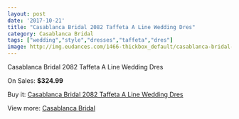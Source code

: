 ```yaml
---
layout: post
date: '2017-10-21'
title: "Casablanca Bridal 2082 Taffeta A Line Wedding Dres"
category: Casablanca Bridal
tags: ["wedding","style","dresses","taffeta","dres"]
image: http://img.eudances.com/1466-thickbox_default/casablanca-bridal-2082-taffeta-a-line-wedding-dres.jpg
---
```

Casablanca Bridal 2082 Taffeta A Line Wedding Dres

On Sales: **$324.99**
<a href="https://www.eudances.com/en/casablanca-bridal/515-casablanca-bridal-2082-taffeta-a-line-wedding-dres.html"><amp-img layout="responsive" width="600" height="600" src="//img.eudances.com/1466-thickbox_default/casablanca-bridal-2082-taffeta-a-line-wedding-dres.jpg" alt="Casablanca Bridal 2082 Taffeta A Line Wedding Dres 0" /></a>
<a href="https://www.eudances.com/en/casablanca-bridal/515-casablanca-bridal-2082-taffeta-a-line-wedding-dres.html"><amp-img layout="responsive" width="600" height="600" src="//img.eudances.com/1468-thickbox_default/casablanca-bridal-2082-taffeta-a-line-wedding-dres.jpg" alt="Casablanca Bridal 2082 Taffeta A Line Wedding Dres 1" /></a>
<a href="https://www.eudances.com/en/casablanca-bridal/515-casablanca-bridal-2082-taffeta-a-line-wedding-dres.html"><amp-img layout="responsive" width="600" height="600" src="//img.eudances.com/1467-thickbox_default/casablanca-bridal-2082-taffeta-a-line-wedding-dres.jpg" alt="Casablanca Bridal 2082 Taffeta A Line Wedding Dres 2" /></a>

Buy it: [Casablanca Bridal 2082 Taffeta A Line Wedding Dres](https://www.eudances.com/en/casablanca-bridal/515-casablanca-bridal-2082-taffeta-a-line-wedding-dres.html "Casablanca Bridal 2082 Taffeta A Line Wedding Dres")

View more: [Casablanca Bridal](https://www.eudances.com/en/4-casablanca-bridal "Casablanca Bridal")